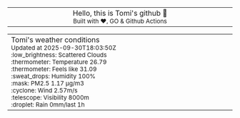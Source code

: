 
<div align="center">
<table>
<tbody>
<td align="center">
<img width="2000" height="0"><br>
Hello, this is Tomi's github 👋<br>
<sup>Built with ❤️, GO & Github Actions</sup><br>
<img width="2000" height="0">
</td>
</tbody>
</table>
</div>
<table>
<tbody>
<td align="left">
<img width="2000" height="0"><br>
Tomi's weather conditions<br>
<sup>Updated at 2025-09-30T18:03:50Z</sup><br>
<sup>:low_brightness: Scattered Clouds</sup><br>
<sup>:thermometer: Temperature 26.79 </sup><br>
<sup>:thermometer: Feels like 31.09</sup><br>
<sup>:sweat_drops: Humidity 100%</sup><br>
<sup>:mask: PM2.5 1.17 μg/m3</sup><br>
<sup>:cyclone: Wind 2.57m/s </sup><br>
<sup>:telescope: Visibility 8000m </sup><br>
<sup>:droplet: Rain 0mm/last 1h </sup><br>
<img width="2000" height="0">
</td>
<td align="left">
<img width="2000" height="0"><br>
<br>
<img width="2000" height="0">
</td>
</tbody>
</table>
</div>
    